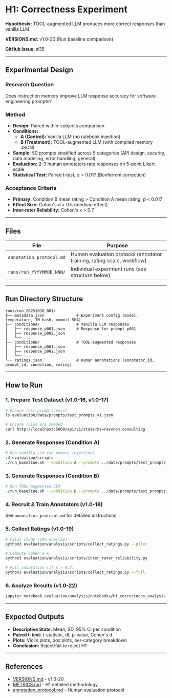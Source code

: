 # H1: Correctness Experiment

**Hypothesis:** TOOL-augmented LLM produces more correct responses than vanilla LLM.

**VERSIONS.md:** v1.0-20 (Run baseline comparison)

**GitHub Issue:** #35

---

## Experimental Design

### Research Question
Does instruction memory improve LLM response accuracy for software engineering prompts?

### Method
- **Design:** Paired within-subjects comparison
- **Conditions:**
  - **A (Control):** Vanilla LLM (no rulebook injection)
  - **B (Treatment):** TOOL-augmented LLM (with compiled memory JSON)
- **Sample:** 50 prompts stratified across 5 categories (API design, security, data modeling, error handling, general)
- **Evaluation:** 2-3 human annotators rate responses on 5-point Likert scale
- **Statistical Test:** Paired t-test, α = 0.017 (Bonferroni correction)

### Acceptance Criteria
- **Primary:** Condition B mean rating > Condition A mean rating, p < 0.017
- **Effect Size:** Cohen's d > 0.5 (medium effect)
- **Inter-rater Reliability:** Cohen's κ > 0.7

---

## Files

| File | Purpose |
|------|---------|
| `annotation_protocol.md` | Human evaluation protocol (annotator training, rating scale, workflow) |
| `runs/run_YYYYMMDD_NNN/` | Individual experiment runs (see structure below) |

---

## Run Directory Structure

```
runs/run_20251010_001/
├── metadata.json              # Experiment config (model, temperature, IM hash, commit SHA)
├── conditionA/                # Vanilla LLM responses
│   ├── response_p001.json     # Response for prompt p001
│   ├── response_p002.json
│   └── ...
├── conditionB/                # TOOL-augmented responses
│   ├── response_p001.json
│   ├── response_p002.json
│   └── ...
└── ratings.json               # Human annotations (annotator_id, prompt_id, condition, rating)
```

---

## How to Run

### 1. Prepare Test Dataset (v1.0-16, v1.0-17)
```bash
# Ensure test prompts exist
ls evaluation/data/prompts/test_prompts_v1.json

# Ensure rules are seeded
curl http://localhost:5000/api/v1/state?ns=ravvnen.consulting
```

### 2. Generate Responses (Condition A)
```bash
# Run vanilla LLM (no memory injection)
cd evaluation/scripts
./run_baseline.sh --condition A --prompts ../data/prompts/test_prompts_v1.json
```

### 3. Generate Responses (Condition B)
```bash
# Run TOOL-augmented LLM
./run_baseline.sh --condition B --prompts ../data/prompts/test_prompts_v1.json
```

### 4. Recruit & Train Annotators (v1.0-18)
See `annotation_protocol.md` for detailed instructions.

### 5. Collect Ratings (v1.0-19)
```bash
# Pilot study (20% overlap)
python3 evaluation/analysis/scripts/collect_ratings.py --pilot

# Compute Cohen's κ
python3 evaluation/analysis/scripts/inter_rater_reliability.py

# Full annotation (if κ > 0.7)
python3 evaluation/analysis/scripts/collect_ratings.py --full
```

### 6. Analyze Results (v1.0-22)
```bash
jupyter notebook evaluation/analysis/notebooks/h1_correctness_analysis.ipynb
```

---

## Expected Outputs

- **Descriptive Stats:** Mean, SD, 95% CI per condition
- **Paired t-test:** t-statistic, df, p-value, Cohen's d
- **Plots:** Violin plots, box plots, per-category breakdown
- **Conclusion:** Reject/fail to reject H1

---

## References

- [VERSIONS.md](../../../docs/VERSIONS.md) - v1.0-20
- [METRICS.md](../../../docs/METRICS.md) - H1 detailed methodology
- [annotation_protocol.md](./annotation_protocol.md) - Human evaluation protocol
